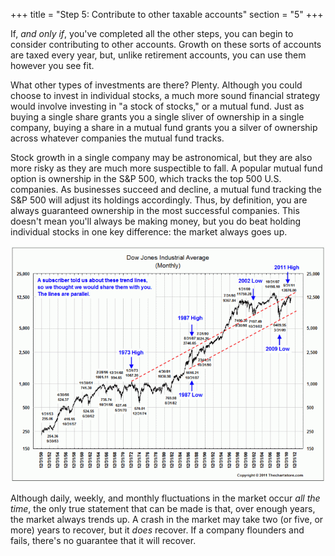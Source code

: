 +++
title = "Step 5: Contribute to other taxable accounts"
section = "5"
+++

If, _and only if_, you've completed all the other steps, you can begin to consider contributing to other accounts. Growth on these sorts of accounts are taxed every year, but, unlike retirement accounts, you can use them however you see fit.

What other types of investments are there? Plenty. Although you could choose to invest in individual stocks, a much more sound financial strategy would involve investing in "a stock of stocks," or a mutual fund. Just as buying a single share grants you a single sliver of ownership in a single company, buying a share in a mutual fund grants you a silver of ownership across whatever companies the mutual fund tracks.

Stock growth in a single company may be astronomical, but they are also more risky as they are much more suspectible to fall. A popular mutual fund option is ownership in the S&P 500, which tracks the top 500 U.S. companies. As businesses succeed and decline, a mutual fund tracking the S&P 500 will adjust its holdings accordingly. Thus, by definition, you are always guaranteed ownership in the most successful companies. This doesn't mean you'll always be making money, but you do beat holding individual stocks in one key difference: the market always goes up.

![Chart of the Dow Jones Industrial Average moving up and to the right](djia.gif)

Although daily, weekly, and monthly fluctuations in the market occur <em>all the time</em>, the only true statement that can be made is that, over enough years, the market always trends up. A crash in the market may take two (or five, or more) years to recover, but it <em>does</em> recover. If a company flounders and fails, there's no guarantee that it will recover.
